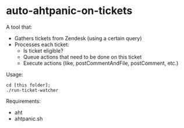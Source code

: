 # auto-ahtpanic-on-tickets

A tool that:

* Gathers tickets from Zendesk (using a certain query)
* Processes each ticket:
  * Is ticket eligible?
  * Queue actions that need to be done on this ticket
  * Execute actions (like, postCommentAndFile, postComment, etc.)

Usage:

```
cd [this folder];
./run-ticket-watcher
```

Requirements:

* aht
* ahtpanic.sh
